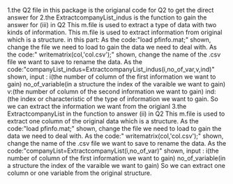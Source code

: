 1.the Q2 file in this package is the origianal code for Q2 to get the direct answer for 
2.the ExtractcompanyList_indus is the function to gain the answer for (iii) in Q2
  This m.file is used to extract a type of data with two kinds of information.
  This m.file is used to extract information from original which is a structure.
  in this part:
  As the code:"load pfinfo.mat;" shown, change the file we need to load to gain the data we need to deal with.
  As the code:" writematrix(col,'col.csv');" shown, change the name of the .csv file we want to save to rename the data.
  As the code:"companyList_indus=ExtractcompanyList_indus(i,no_of_var,v,ind)" shown, input :
     i(the number of column of the first information we want to gain)
     no_of_variable(in a structure the index of the varaible we want to gain)
     v:(the number of column of the second information we want to gain)
     ind:(the index or characteristic of the type of information we want to gain.
  So we can extract the information we want from the origianl
3.the ExtractcompanyList in the function to answer (ii) in Q2
  This m.file is used to extract one column of the original data which is a structure.
  As the code:"load pfinfo.mat;" shown, change the file we need to load to gain the data we need to deal with.
  As the code:" writematrix(col,'col.csv');" shown, change the name of the .csv file we want to save to rename the data.
  As the code:"companyList=ExtractcompanyList(i,no_of_var)" shown, input :
     i(the number of column of the first information we want to gain)
     no_of_variable(in a structure the index of the varaible we want to gain)
 So we can extract one column or one variable from the original structure.
